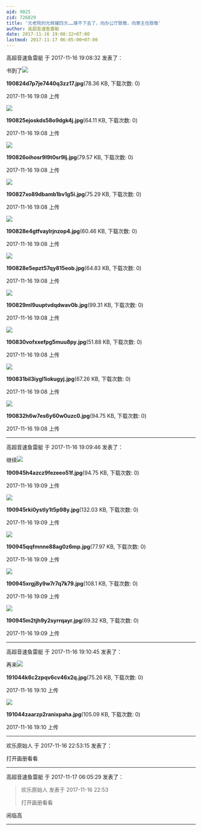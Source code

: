 ```yaml
---
aid: 9025
zid: 726829
title: '元老院的光辉耀四方……接不下去了，向办公厅致敬，向萧主任致敬'
author: 高超音速鱼雷艇
date: 2017-11-16 19:08:32+07:00
lastmod: 2017-11-17 06:05:00+07:00
---
```


高超音速鱼雷艇 于 2017-11-16 19:08:32 发表了：

书到了![](https://mirrors.tuna.tsinghua.edu.cn/osdn/lgqm/72877/190824d7p7je7440q3zz17.jpg)



**190824d7p7je7440q3zz17.jpg**(78.36 KB, 下载次数: 0)



2017-11-16 19:08 上传



![](https://mirrors.tuna.tsinghua.edu.cn/osdn/lgqm/72877/190825ejoskds58o9dgk4j.jpg)



**190825ejoskds58o9dgk4j.jpg**(64.11 KB, 下载次数: 0)



2017-11-16 19:08 上传



![](https://mirrors.tuna.tsinghua.edu.cn/osdn/lgqm/72877/190826oihosr9l9t0sr9lj.jpg)



**190826oihosr9l9t0sr9lj.jpg**(79.57 KB, 下载次数: 0)



2017-11-16 19:08 上传



![](https://mirrors.tuna.tsinghua.edu.cn/osdn/lgqm/72877/190827xo89dbamb1bv1g5i.jpg)



**190827xo89dbamb1bv1g5i.jpg**(75.29 KB, 下载次数: 0)



2017-11-16 19:08 上传



![](https://mirrors.tuna.tsinghua.edu.cn/osdn/lgqm/72877/190828e4gtfvaylrjnzop4.jpg)



**190828e4gtfvaylrjnzop4.jpg**(60.46 KB, 下载次数: 0)



2017-11-16 19:08 上传



![](https://mirrors.tuna.tsinghua.edu.cn/osdn/lgqm/72877/190828e5epzt57qy815eob.jpg)



**190828e5epzt57qy815eob.jpg**(64.83 KB, 下载次数: 0)



2017-11-16 19:08 上传



![](https://mirrors.tuna.tsinghua.edu.cn/osdn/lgqm/72877/190829ml9uuptvdqdwav0b.jpg)



**190829ml9uuptvdqdwav0b.jpg**(99.31 KB, 下载次数: 0)



2017-11-16 19:08 上传



![](https://mirrors.tuna.tsinghua.edu.cn/osdn/lgqm/72877/190830vofxxefpg5muu8py.jpg)



**190830vofxxefpg5muu8py.jpg**(51.88 KB, 下载次数: 0)



2017-11-16 19:08 上传



![](https://mirrors.tuna.tsinghua.edu.cn/osdn/lgqm/72877/190831bil3iygl1iokugyj.jpg)



**190831bil3iygl1iokugyj.jpg**(67.26 KB, 下载次数: 0)



2017-11-16 19:08 上传



![](https://mirrors.tuna.tsinghua.edu.cn/osdn/lgqm/72877/190832h6w7es6y60w0uzc0.jpg)



**190832h6w7es6y60w0uzc0.jpg**(94.75 KB, 下载次数: 0)



2017-11-16 19:08 上传

---------

高超音速鱼雷艇 于 2017-11-16 19:09:46 发表了：

继续![](https://mirrors.tuna.tsinghua.edu.cn/osdn/lgqm/72877/190945h4azcz9fezeeo51f.jpg)



**190945h4azcz9fezeeo51f.jpg**(94.75 KB, 下载次数: 0)



2017-11-16 19:09 上传



![](https://mirrors.tuna.tsinghua.edu.cn/osdn/lgqm/72877/190945rki0ystly1t5p98y.jpg)



**190945rki0ystly1t5p98y.jpg**(132.03 KB, 下载次数: 0)



2017-11-16 19:09 上传



![](https://mirrors.tuna.tsinghua.edu.cn/osdn/lgqm/72877/190945qqfmnne88ag0z6mp.jpg)



**190945qqfmnne88ag0z6mp.jpg**(77.97 KB, 下载次数: 0)



2017-11-16 19:09 上传



![](https://mirrors.tuna.tsinghua.edu.cn/osdn/lgqm/72877/190945xrgj8y9w7r7q7k79.jpg)



**190945xrgj8y9w7r7q7k79.jpg**(108.1 KB, 下载次数: 0)



2017-11-16 19:09 上传



![](https://mirrors.tuna.tsinghua.edu.cn/osdn/lgqm/72877/190945m2tjh9y2syrrqayr.jpg)



**190945m2tjh9y2syrrqayr.jpg**(69.32 KB, 下载次数: 0)



2017-11-16 19:09 上传

---------

高超音速鱼雷艇 于 2017-11-16 19:10:45 发表了：

再来![](https://mirrors.tuna.tsinghua.edu.cn/osdn/lgqm/72877/191044k6c2zpqv6cv46x2q.jpg)



**191044k6c2zpqv6cv46x2q.jpg**(75.26 KB, 下载次数: 0)



2017-11-16 19:10 上传



![](https://mirrors.tuna.tsinghua.edu.cn/osdn/lgqm/72877/191044zaarzp2ranixpaha.jpg)



**191044zaarzp2ranixpaha.jpg**(105.09 KB, 下载次数: 0)



2017-11-16 19:10 上传

---------

欢乐原始人 于 2017-11-16 22:53:15 发表了：

打开画册看看

---------

高超音速鱼雷艇 于 2017-11-17 06:05:29 发表了：

> 欢乐原始人 发表于 2017-11-16 22:53
> 
> 打开画册看看



闹临高

---------


